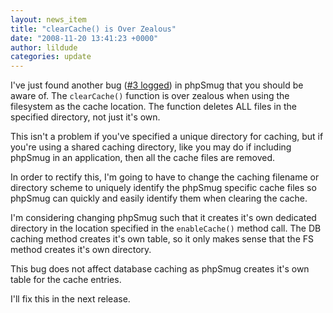 ```yaml
---
layout: news_item
title: "clearCache() is Over Zealous"
date: "2008-11-20 13:41:23 +0000"
author: lildude
categories: update
---
```


I've just found another bug ([#3 logged](https://github.com/lildude/phpSmug/issues/3)) in phpSmug that you should be aware of.  The `clearCache()` function is over zealous when using the filesystem as the cache location.  The function deletes ALL files in the specified directory, not just it's own.

This isn't a problem if you've specified a unique directory for caching, but if you're using a shared caching directory, like you may do if including phpSmug in an application, then all the cache files are removed.

In order to rectify this, I'm going to have to change the caching filename or directory scheme to uniquely identify the phpSmug specific cache files so phpSmug can quickly and easily identify them when clearing the cache.

I'm considering changing phpSmug such that it creates it's own dedicated directory in the location specified in the `enableCache()` method call.  The DB caching method creates it's own table, so it only makes sense that the FS method creates it's own directory.

This bug does not affect database caching as phpSmug creates it's own table for the cache entries.

I'll fix this in the next release.
